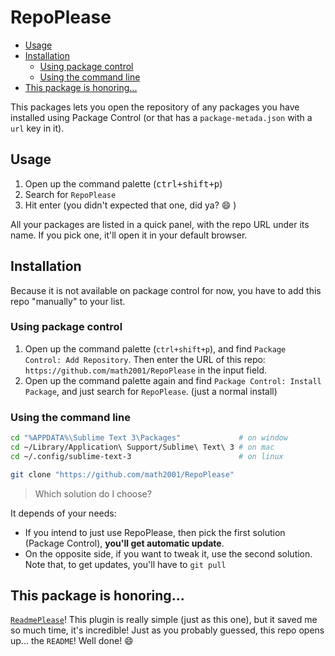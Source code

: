 # RepoPlease

<!-- MarkdownTOC -->

- [Usage](#usage)
- [Installation](#installation)
    - [Using package control](#using-package-control)
    - [Using the command line](#using-the-command-line)
- [This package is honoring...](#this-package-is-honoring)

<!-- /MarkdownTOC -->


This packages lets you open the repository of any packages you have installed using Package Control (or that has a `package-metada.json` with a `url` key in it).

## Usage

1. Open up the command palette (<kbd>ctrl+shift+p</kbd>)
2. Search for `RepoPlease`
3. Hit enter (you didn't expected that one, did ya? :smile: )

All your packages are listed in a quick panel, with the repo URL under its name. If you pick one, it'll open it in your default browser.

## Installation

Because it is not available on package control for now, you have to add this repo "manually" to your list.

### Using package control

1. Open up the command palette (`ctrl+shift+p`), and find `Package Control: Add Repository`. Then enter the URL of this repo: `https://github.com/math2001/RepoPlease` in the input field.
2. Open up the command palette again and find `Package Control: Install Package`, and just search for `RepoPlease`. (just a normal install)

### Using the command line

```bash
cd "%APPDATA%\Sublime Text 3\Packages"             # on window
cd ~/Library/Application\ Support/Sublime\ Text\ 3 # on mac
cd ~/.config/sublime-text-3                        # on linux

git clone "https://github.com/math2001/RepoPlease"
```

> Which solution do I choose?

It depends of your needs:

- If you intend to just use RepoPlease, then pick the first solution (Package Control), **you'll get automatic update**.
- On the opposite side, if you want to tweak it, use the second solution. Note that, to get updates, you'll have to `git pull`

## This package is honoring...

[`ReadmePlease`](https://packagecontrol.io/packages/ReadmePlease)! This plugin is really simple (just as this one), but it saved me so much time, it's incredible! Just as you probably guessed, this repo opens up... the `README`! Well done! :smile:
